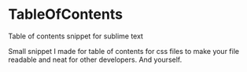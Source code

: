 TableOfContents
===============

Table of contents snippet for sublime text


Small snippet I made for table of contents for css files to make your file readable and neat for other developers. And yourself.
